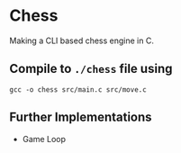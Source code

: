# Chess
Making a CLI based chess engine in C.

## Compile to `./chess` file using
`gcc -o chess src/main.c src/move.c`

## Further Implementations
- Game Loop
